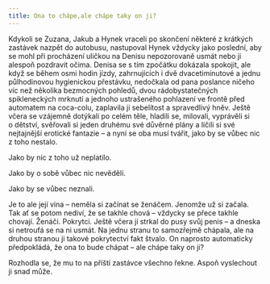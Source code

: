 ```yaml
---
title: Ona to chápe,ale chápe taky on ji?
---
```


Kdykoli se Zuzana, Jakub a Hynek vraceli po skončení některé z krátkých zastávek nazpět do autobusu, nastupoval Hynek vždycky jako poslední, aby se mohl při procházení uličkou na Denisu nepozorovaně usmát nebo ji alespoň pozdravit očima. Denisa se s tím zpočátku dokázala spokojit, ale když se během osmi hodin jízdy, zahrnujících i dvě dvacetiminutové a jednu půlhodinovou hygienickou přestávku, nedočkala od pana poslance ničeho víc než několika bezmocných pohledů, dvou rádobystatečných spikleneckých mrknutí a jednoho ustrašeného pohlazení ve frontě před automatem na coca-colu, zaplavila ji sebelítost a spravedlivý hněv. Ještě včera se vzájemně dotýkali po celém těle, hladili se, milovali, vyprávěli si o dětství, svěřovali si jeden druhému své důvěrné plány a líčili si své nejtajnější erotické fantazie – a nyní se oba musí tvářit, jako by se vůbec nic z toho nestalo.

  

Jako by nic z toho už neplatilo.

Jako by o sobě vůbec nic nevěděli.

Jako by se vůbec neznali.

Je to ale její vina – neměla si začínat se ženáčem. Jenomže už si začala. Tak ať se potom nediví, že se takhle chová – vždycky se přece takhle chovají. Ženáči. Pokrytci. Ještě včera jí strkal do pusy svůj penis – a dneska si netroufá se na ni usmát. Na jednu stranu to samozřejmě chápala, ale na druhou stranou ji takové pokrytectví fakt štvalo. On naprosto automaticky předpokládá, že ona to bude chápat – ale chápe taky on ji?

Rozhodla se, že mu to na příští zastávce všechno řekne. Aspoň vyslechout ji snad může.
